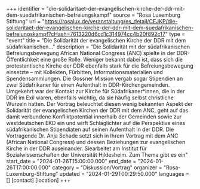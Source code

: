 +++
identifier = "die-solidaritaet-der-evangelischen-kirche-der-ddr-mit-dem-suedafrikanischen-befreiungskampf"
source = "Rosa Luxemburg Stiftung"
url = "https://rosalux.de/veranstaltung/es_detail/CEJKP/die-solidaritaet-der-evangelischen-kirche-der-ddr-mit-dem-suedafrikanischen-befreiungskampf?cHash=7613220d6cd1c314974cc4b20f892c17"
type = "event"
title = "Die Solidarität der evangelischen Kirche der DDR mit dem südafrikanischen…"
description = "Die Solidarität mit der südafrikanischen Befreiungsbewegung African National Congress (ANC) spielte in der DDR-Öffentlichkeit eine große Rolle. Weniger bekannt dabei ist, dass sich die protestantische Kirche der DDR ebenfalls stark für die Befreiungsbewegung einsetzte – mit Kollekten, Fürbitten, Informationsmaterialien und Spendensammlungen. Die Gossner Mission vergab sogar Stipendien an zwei Südafrikaner für einen Aufenthalt in DDR-Kirchengemeinden. Umgekehrt war der Kontakt zur Kirche für Südafrikaner*innen, die in der DDR im Exil waren, ebenfalls wichtig, da sie häufig selbst christliche Wurzeln hatten. 
Der Vortrag beleuchtet diesen wenig bekannten Aspekt der Solidarität der evangelischen Kirchen der DDR mit dem ANC, geht auf das damit verbundene Konfliktpotential innerhalb der Gemeinden sowie zur westdeutschen EKD ein und wirft Schlaglichter auf die Perspektive eines südafrikanischen Stipendiaten auf seinen Aufenthalt in der DDR.
Die Vortragende Dr. Anja Schade setzt sich in Ihrem Vortrag mit dem ANC (African National Congress) und dessen Beziehungen zur evangelischen Kirche in der DDR auseinander. Siearbeitet am Institut für Sozialwissenschaften der Universität Hildesheim. 
Zum Thema gibt es ein"
start_date = "2024-01-26T15:00:00.000"
end_date = "2024-01-26T17:00:00.000"
category = "Diskussion/Vortrag"
organizer = "Rosa-Luxemburg-Stiftung"
updated = "2024-01-29T00:29:50.000"
languages = []
[contact]
[location]
+++